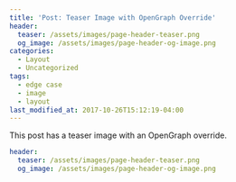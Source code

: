 ```yaml
---
title: 'Post: Teaser Image with OpenGraph Override'
header:
  teaser: /assets/images/page-header-teaser.png
  og_image: /assets/images/page-header-og-image.png
categories:
  - Layout
  - Uncategorized
tags:
  - edge case
  - image
  - layout
last_modified_at: 2017-10-26T15:12:19-04:00
---
```


This post has a teaser image with an OpenGraph override.

```yaml
header:
  teaser: /assets/images/page-header-teaser.png
  og_image: /assets/images/page-header-og-image.png
```
